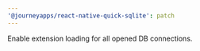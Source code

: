 ```yaml
---
'@journeyapps/react-native-quick-sqlite': patch
---
```


Enable extension loading for all opened DB connections.
